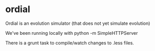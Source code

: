 ordial
======
Ordial is an evolution simulator (that does not yet simulate evolution)

We've been running locally with
python -m SimpleHTTPServer

There is a grunt task to compile/watch changes to .less files.

